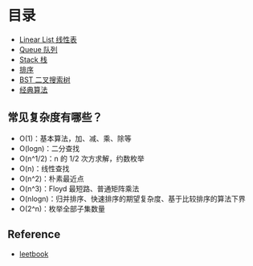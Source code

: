 # 目录
- [Linear List 线性表](/algorithm/linear-list.md)
- [Queue 队列](/algorithm/queue.md)
- [Stack 栈](/algorithm/stack.md)
- [排序](/algorithm/sort.md)
- [BST 二叉搜索树](/algorithm/bst.md)
- [经典算法](/algorithm/summary.md)


## 常见复杂度有哪些？

* O(1)：基本算法，加、减、乘、除等
* O(logn)：二分查找
* O(n^1/2)：n 的 1/2 次方求解，约数枚举
* O(n)：线性查找
* O(n^2)：朴素最近点
* O(n^3)：Floyd 最短路、普通矩阵乘法
* O(nlogn)：归并排序、快速排序的期望复杂度、基于比较排序的算法下界
* O(2^n)：枚举全部子集数量

## Reference
* [leetbook](https://books.halfrost.com/leetcode/ChapterTwo/Sort/)